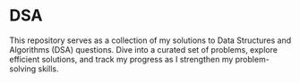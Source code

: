 # DSA
This repository serves as a collection of my solutions to Data Structures and Algorithms (DSA) questions. Dive into a curated set of problems, explore efficient solutions, and track my progress as I strengthen my problem-solving skills. 

